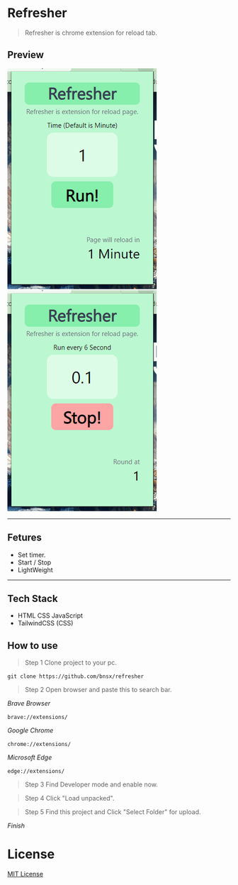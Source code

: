 # Refresher

> Refresher is chrome extension for reload tab.

## Preview

![](/preview/1st.png)
![](/preview/2nd.png)

---

## Fetures

-   Set timer.
-   Start / Stop
-   LightWeight

---

## Tech Stack

-   HTML CSS JavaScript
-   TailwindCSS (CSS)

## How to use

> Step 1 Clone project to your pc.

```
git clone https://github.com/bnsx/refresher
```

> Step 2 Open browser and paste this to search bar.

_Brave Browser_

```
brave://extensions/
```

_Google Chrome_

```
chrome://extensions/
```

_Microsoft Edge_

```
edge://extensions/
```

> Step 3 Find Developer mode and enable now.

> Step 4 Click "Load unpacked".

> Step 5 Find this project and Click "Select Folder" for upload.

_Finish_

# License

[MIT License](https://github.com/bnsx/refresher/blob/main/LICENSE)

